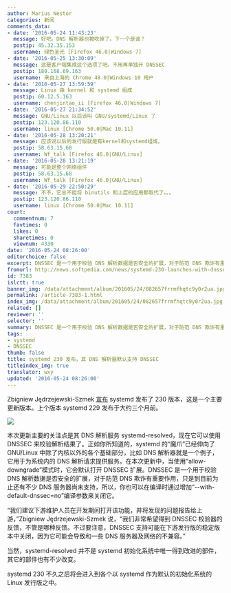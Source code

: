 ```yaml
---
author: Marius Nestor
categories: 新闻
comments_data:
- date: '2016-05-24 11:43:23'
  message: 好吧。DNS 解析器也被吃掉了。下一个是谁？
  postip: 45.32.35.153
  username: 绿色圣光 [Firefox 46.0|Windows 7]
- date: '2016-05-25 13:30:09'
  message: 这是客户端集成这个选项了吧。不用再单独开 DNSSEC
  postip: 180.168.69.163
  username: 来自上海的 Chrome 48.0|Windows 10 用户
- date: '2016-05-27 13:59:59'
  message: Linux 由 kernel 和 systemd 组成
  postip: 60.12.5.163
  username: chenjintao_ii [Firefox 46.0|Windows 7]
- date: '2016-05-27 21:34:52'
  message: GNU/Linux 以后该叫 GNU/systemd/Linux 了
  postip: 123.120.86.110
  username: linux [Chrome 50.0|Mac 10.11]
- date: '2016-05-28 13:20:21'
  message: 应该说以后的发行版就是有kernel和systemd组成。
  postip: 58.63.15.68
  username: Wf_talk [Firefox 46.0|GNU/Linux]
- date: '2016-05-28 13:21:19'
  message: 可能是整个网络组件
  postip: 58.63.15.68
  username: Wf_talk [Firefox 46.0|GNU/Linux]
- date: '2016-05-29 22:50:29'
  message: 不不，它总不能将 binutils 和上层的应用都取代了。。。
  postip: 123.120.86.110
  username: linux [Chrome 50.0|Mac 10.11]
count:
  commentnum: 7
  favtimes: 0
  likes: 0
  sharetimes: 0
  viewnum: 4330
date: '2016-05-24 08:26:00'
editorchoice: false
excerpt: DNSSEC 是一个用于校验 DNS 解析数据是否安全的扩展，对于防范 DNS 欺诈有重要作用
fromurl: http://news.softpedia.com/news/systemd-230-launches-with-dnssec-enabled-by-default-in-systemd-resolved-more-504339.shtml
id: 7383
islctt: true
banner_img: /data/attachment/album/201605/24/082657frrmfhqtc9y0r2ua.jpg
permalink: /article-7383-1.html
index_img: /data/attachment/album/201605/24/082657frrmfhqtc9y0r2ua.jpg.thumb.jpg
related: []
reviewer: ''
selector: ''
summary: DNSSEC 是一个用于校验 DNS 解析数据是否安全的扩展，对于防范 DNS 欺诈有重要作用
tags:
- systemd
- DNSSEC
thumb: false
title: systemd 230 发布，其 DNS 解析器默认支持 DNSSEC
titleindex_img: true
translator: wxy
updated: '2016-05-24 08:26:00'
---
```


Zbigniew Jędrzejewski-Szmek [宣布](https://lists.freedesktop.org/archives/systemd-devel/2016-May/036583.html) systemd 发布了 230 版本，这是一个主要更新版本。上个版本 systemd 229 发布于大约三个月前。


![](/data/attachment/album/201605/24/082657frrmfhqtc9y0r2ua.jpg)


本次更新主要的关注点是其 DNS 解析服务 systemd-resolved，现在它可以使用 DNSSEC 来校验解析结果了。正如你所知道的，systemd 的“魔爪”已经伸向了 GNU/Linux 中除了内核以外的各个基础部分，比如 DNS 解析器就是一个例子，它用于为系统内的 DNS 解析请求提供服务。在本次更新中，当使用“allow-downgrade”模式时，它会默认打开 DNSSEC 扩展。DNSSEC 是一个用于校验 DNS 解析数据是否安全的扩展，对于防范 DNS 欺诈有重要作用，只是到目前为止还有不少 DNS 服务器尚未支持，所以，你也可以在编译时通过增加“--with-default-dnssec=no”编译参数来关闭它。


“我们建议下游维护人员在开发期间打开该功能，并将发现的问题报告给上游，”Zbigniew Jędrzejewski-Szmek 说，“我们非常希望得到 DNSSEC 校验器的反馈，不管是哪种反馈。不过要注意，DNSSEC 支持可能在下游发行版的稳定版本中关闭，因为它可能会导致和一些 DNS 服务器及网络的不兼容。”


当然，systemd-resolved 并不是 systemd 初始化系统中唯一得到改进的部件，其它的部件也有不少改变。


systemd 230 不久之后将会进入到各个以 systemd 作为默认的初始化系统的 Linux 发行版之中。